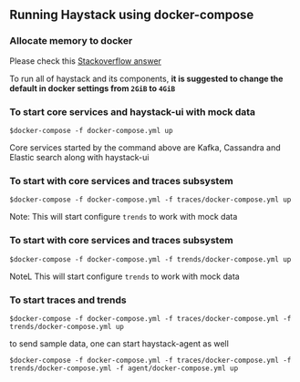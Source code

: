 ## Running Haystack using docker-compose

### Allocate memory to docker

Please check this [Stackoverflow answer](https://stackoverflow.com/questions/44533319/how-to-assign-more-memory-to-docker-container) 

To run all of haystack and its components, **it is suggested to change the default in docker settings from `2GiB` to `4GiB`**


### To start core services and haystack-ui with mock data

```
$docker-compose -f docker-compose.yml up
```

Core services started by the command above are  Kafka, Cassandra and Elastic search along with haystack-ui

### To start with core services and traces subsystem 

```
$docker-compose -f docker-compose.yml -f traces/docker-compose.yml up
```

Note: This will start configure `trends` to work with mock data

### To start with core services and traces subsystem 

```
$docker-compose -f docker-compose.yml -f trends/docker-compose.yml up
```

NoteL This will start configure `trends` to work with mock data

### To start traces and trends

```
$docker-compose -f docker-compose.yml -f traces/docker-compose.yml -f trends/docker-compose.yml up
```

to send sample data, one can start haystack-agent as well

```
$docker-compose -f docker-compose.yml -f traces/docker-compose.yml -f trends/docker-compose.yml -f agent/docker-compose.yml up
```


